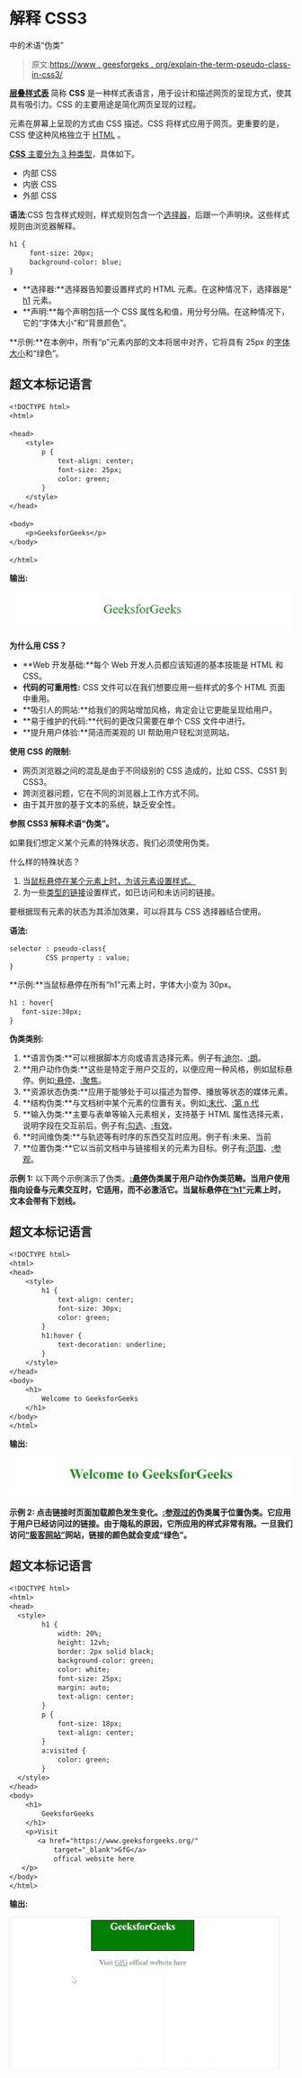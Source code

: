# 解释 CSS3

中的术语“伪类”

> 原文:[https://www . geesforgeks . org/explain-the-term-pseudo-class-in-css3/](https://www.geeksforgeeks.org/explain-the-term-pseudo-class-in-css3/)

[**层叠样式表**](https://www.geeksforgeeks.org/css-tutorials/) 简称 **CSS** 是一种样式表语言，用于设计和描述网页的呈现方式，使其具有吸引力。CSS 的主要用途是简化网页呈现的过程。

元素在屏幕上呈现的方式由 CSS 描述。CSS 将样式应用于网页。更重要的是，CSS 使这种风格独立于 [HTML](https://www.geeksforgeeks.org/html-tutorials/) 。

[**CSS** 主要分为 3 种类型](https://www.geeksforgeeks.org/types-of-css-cascading-style-sheet/)，具体如下。

*   内部 CSS
*   内嵌 CSS
*   外部 CSS

**语法**:CSS 包含样式规则，样式规则包含一个[选择器](https://www.geeksforgeeks.org/css-syntax-and-selectors/)，后跟一个声明块。这些样式规则由浏览器解释。

```
h1 {
     font-size: 20px;
     background-color: blue;
}
```

*   **选择器:**选择器告知要设置样式的 HTML 元素。在这种情况下，选择器是“ [h1](https://www.geeksforgeeks.org/html-h1-to-h6-align-attribute/) 元素。
*   **声明:**每个声明包括一个 CSS 属性名和值，用分号分隔。在这种情况下，它的“字体大小”和“背景颜色”。

**示例:**在本例中，所有“p”元素内部的文本将居中对齐，它将具有 25px 的[字体大小](https://www.geeksforgeeks.org/css-font-size-property/)和“绿色”。

## 超文本标记语言

```
<!DOCTYPE html>
<html>

<head>
    <style>
        p {
            text-align: center;
            font-size: 25px;
            color: green;
        }
    </style>
</head>

<body>
    <p>GeeksforGeeks</p>
</body>

</html>
```

**输出:**

![](img/60d528c1351c4019841c609bbfbdda36.png)

**为什么用 CSS？**

*   **Web 开发基础:**每个 Web 开发人员都应该知道的基本技能是 HTML 和 CSS。
*   **代码的可重用性:** CSS 文件可以在我们想要应用一些样式的多个 HTML 页面中重用。
*   **吸引人的网站:**给我们的网站增加风格，肯定会让它更能呈现给用户。
*   **易于维护的代码:**代码的更改只需要在单个 CSS 文件中进行。
*   **提升用户体验:**简洁而美观的 UI 帮助用户轻松浏览网站。

**使用 CSS 的限制:**

*   网页浏览器之间的混乱是由于不同级别的 CSS 造成的，比如 CSS、CSS1 到 CSS3。
*   跨浏览器问题，它在不同的浏览器上工作方式不同。
*   由于其开放的基于文本的系统，缺乏安全性。

**参照 CSS3 解释术语“伪类”。**

如果我们想定义某个元素的特殊状态，我们必须使用伪类。

什么样的特殊状态？

1.  当[鼠标悬停在某个元素上时，为该元素设置样式。](https://www.geeksforgeeks.org/css-hover-selector/)
2.  为一些[类型的链接](https://www.geeksforgeeks.org/css-links/)设置样式，如已访问和未访问的链接。

要根据现有元素的状态为其添加效果，可以将其与 CSS 选择器结合使用。

**语法:**

```
selector : pseudo-class{
         CSS property : value;
}
```

**示例:**当鼠标悬停在所有“h1”元素上时，字体大小变为 30px。

```
h1 : hover{
   font-size:30px;
}
```

**伪类类别:**

1.  **语言伪类:**可以根据脚本方向或语言选择元素。例子有[:迪尔](https://www.geeksforgeeks.org/css-dir-selector/)、[:朗](https://www.geeksforgeeks.org/css-lang-selector/)。
2.  **用户动作伪类:**这些是特定于用户交互的，以便应用一种风格，例如鼠标悬停。例如[:悬停](https://www.geeksforgeeks.org/css-hover-selector/)、[:聚焦](https://www.geeksforgeeks.org/css-focus-selector/)。
3.  **资源状态伪类:**应用于能够处于可以描述为暂停、播放等状态的媒体元素。
4.  **结构伪类:**与文档树中某个元素的位置有关。例如[:末代](https://www.geeksforgeeks.org/css-last-child-selector/)、[:第 n 代](https://www.geeksforgeeks.org/css-nth-child-selector/)
5.  **输入伪类:**主要与表单等输入元素相关，支持基于 HTML 属性选择元素，说明字段在交互前后。例子有[:勾选](https://www.geeksforgeeks.org/css-checked-selector/)、[:有效](https://www.geeksforgeeks.org/css-valid-selector/)。
6.  **时间维伪类:**与轨迹等有时序的东西交互时应用。例子有:未来、当前
7.  **位置伪类:**它以当前文档中与链接相关的元素为目标。例子有[:范围](https://www.geeksforgeeks.org/css-scope-pseudo-class/)、[:参观](https://www.geeksforgeeks.org/css-visited-selector/)。

**示例 1:** 以下两个示例演示了伪类。**[:悬停](https://www.geeksforgeeks.org/css-hover-selector/)伪类属于用户动作伪类范畴。当用户使用指向设备与元素交互时，它适用，而不必激活它。当鼠标悬停在[“h1”](https://www.geeksforgeeks.org/html-h1-to-h6-align-attribute/)元素上时，文本会带有下划线。**

## **超文本标记语言**

```
<!DOCTYPE html>
<html>
<head>
    <style>
        h1 {
            text-align: center;
            font-size: 30px;
            color: green;
        }        
        h1:hover {
            text-decoration: underline;
        }
    </style>
</head>
<body>
    <h1>
        Welcome to GeeksforGeeks
    </h1>
</body>
</html>
```

****输出:****

**![](img/5463a5e74acbb920855d39f7f61d0221.png)**

****示例 2:** 点击链接时页面加载颜色发生变化。[:参观过的](https://www.geeksforgeeks.org/css-visited-selector/)伪类属于位置伪类。它应用于用户已经访问过的链接。由于隐私的原因，它所应用的样式非常有限。一旦我们访问[“极客网站”](https://www.geeksforgeeks.org/)网站，链接的颜色就会变成“绿色”。**

## **超文本标记语言**

```
<!DOCTYPE html>
<html>
<head>
  <style>
        h1 {
            width: 20%;
            height: 12vh;
            border: 2px solid black;
            background-color: green;
            color: white;
            font-size: 25px;
            margin: auto;
            text-align: center;
        }        
        p {
            font-size: 18px;
            text-align: center;
        }        
        a:visited {
            color: green;
        }
  </style>
</head>
<body>
    <h1>
        GeeksforGeeks
    </h1>
    <p>Visit 
       <a href="https://www.geeksforgeeks.org/" 
           target="_blank">GfG</a>
           offical website here
   </p>
</body>
</html>
```

****输出:****

**![](img/3f18f2018b61c6de39dc704fa44cf16d.png)**